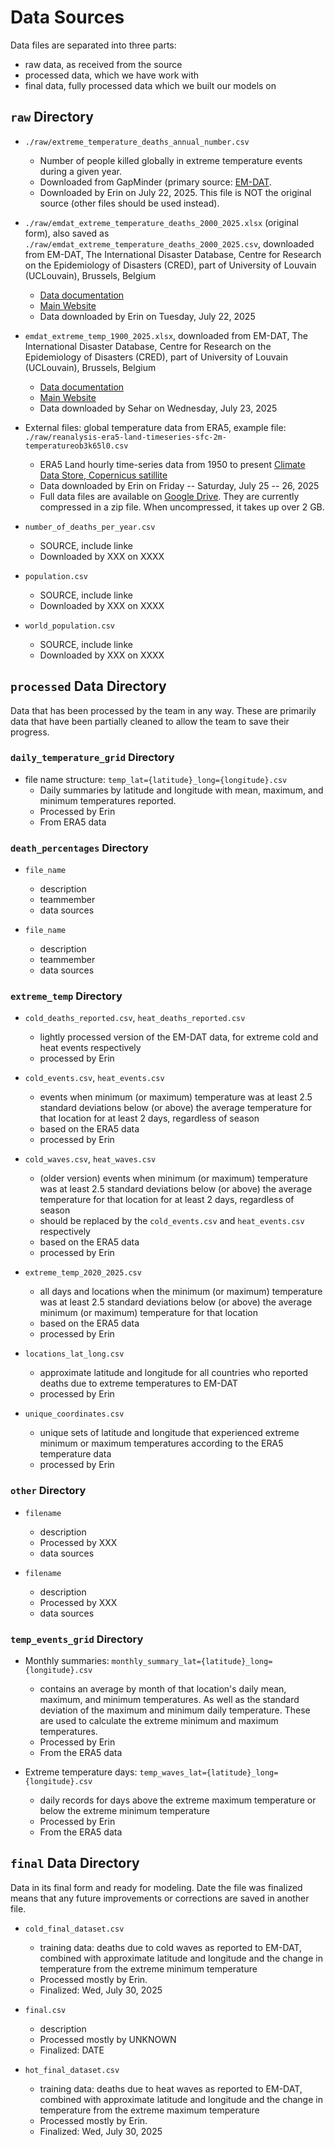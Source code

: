 # Data Sources

Data files are separated into three parts:
* raw data, as received from the source
* processed data, which we have work with
* final data, fully processed data which we built our models on

## `raw` Directory


* `./raw/extreme_temperature_deaths_annual_number.csv`
	* Number of people killed globally in extreme temperature events during a given year.
	* Downloaded from GapMinder (primary source: [EM-DAT](https://www.emdat.be/database).  
	* Downloaded by Erin on July 22, 2025.  This file is NOT the original source (other files should be used instead).

* `./raw/emdat_extreme_temperature_deaths_2000_2025.xlsx` (original form), also saved as `./raw/emdat_extreme_temperature_deaths_2000_2025.csv`, downloaded from EM-DAT, The International Disaster Database, Centre for Research on the Epidemiology of Disasters (CRED), part of University of Louvain (UCLouvain), Brussels, Belgium
	* [Data documentation](https://doc.emdat.be/docs/data-structure-and-content/glossary/meteorological-hazards/)
	* [Main Website](https://www.emdat.be/)
	* Data downloaded by Erin on Tuesday, July 22, 2025

* `emdat_extreme_temp_1900_2025.xlsx`, downloaded from EM-DAT, The International Disaster Database, Centre for Research on the Epidemiology of Disasters (CRED), part of University of Louvain (UCLouvain), Brussels, Belgium
	* [Data documentation](https://doc.emdat.be/docs/data-structure-and-content/glossary/meteorological-hazards/)
	* [Main Website](https://www.emdat.be/)
	* Data downloaded by Sehar on Wednesday, July 23, 2025

* External files: global temperature data from ERA5, example file: `./raw/reanalysis-era5-land-timeseries-sfc-2m-temperatureob3k65l0.csv`
	* ERA5 Land hourly time-series data from 1950 to present [Climate Data Store, Copernicus satillite](https://cds.climate.copernicus.eu/datasets/reanalysis-era5-land-timeseries?tab=download)
	* Data downloaded by Erin on Friday -- Saturday, July 25 -- 26, 2025
	* Full data files are available on [Google Drive](https://drive.google.com/drive/folders/1yC7wn5CA4mjju9ALo66O8LhqpOVXBVr7?usp=drive_link).  They are currently compressed in a zip file.  When uncompressed, it takes up over 2 GB.

* `number_of_deaths_per_year.csv`
	* SOURCE, include linke
	* Downloaded by XXX on XXXX


* `population.csv`
	* SOURCE, include linke
	* Downloaded by XXX on XXXX

* `world_population.csv`
	* SOURCE, include linke
	* Downloaded by XXX on XXXX





## `processed` Data Directory
Data that has been processed by the team in any way.  These are primarily data that have been partially cleaned to allow the team to save their progress.


### `daily_temperature_grid` Directory
* file name structure: `temp_lat={latitude}_long={longitude}.csv`
	* Daily summaries by latitude and longitude with mean, maximum, and minimum temperatures reported.
	* Processed by Erin
	* From ERA5 data



### `death_percentages` Directory 
* `file_name`
	* description
	* teammember
	* data sources

* `file_name`
	* description
	* teammember
	* data sources


### `extreme_temp` Directory
* `cold_deaths_reported.csv`, `heat_deaths_reported.csv`
	* lightly processed version of the EM-DAT data, for extreme cold and heat events respectively
	* processed by Erin

* `cold_events.csv`, `heat_events.csv`
	* events when minimum (or maximum) temperature was at least 2.5 standard deviations below (or above) the average temperature for that location for at least 2 days, regardless of season
	* based on the ERA5 data
	* processed by Erin

* `cold_waves.csv`, `heat_waves.csv`
	* (older version) events when minimum (or maximum) temperature was at least 2.5 standard deviations below (or above) the average temperature for that location for at least 2 days, regardless of season
	* should be replaced by the `cold_events.csv` and `heat_events.csv` respectively
	* based on the ERA5 data
	* processed by Erin 

* `extreme_temp_2020_2025.csv`
	* all days and locations when the minimum (or maximum) temperature was at least 2.5 standard deviations below (or above) the average minimum (or maximum) temperature for that location
	* based on the ERA5 data
	* processed by Erin

* `locations_lat_long.csv`
	* approximate latitude and longitude for all countries who reported deaths due to extreme temperatures to EM-DAT
	* processed by Erin

* `unique_coordinates.csv`
	* unique sets of latitude and longitude that experienced extreme minimum or maximum temperatures according to the ERA5 temperature data
	* processed by Erin




### `other` Directory
* `filename`
	* description
	* Processed by XXX
	* data sources

* `filename`
	* description
	* Processed by XXX
	* data sources




### `temp_events_grid` Directory
* Monthly summaries: `monthly_summary_lat={latitude}_long={longitude}.csv`
	* contains an average by month of that location's daily mean, maximum, and minimum temperatures.  As well as the standard deviation of the maximum and minimum daily temperature.  These are used to calculate the extreme minimum and maximum temperatures.
	* Processed by Erin
	* From the ERA5 data

* Extreme temperature days: `temp_waves_lat={latitude}_long={longitude}.csv`
	* daily records for days above the extreme maximum temperature or below the extreme minimum temperature
	* Processed by Erin
	* From the ERA5 data




## `final` Data Directory
Data in its final form and ready for modeling.  Date the file was finalized means that any future improvements or corrections are saved in another file.

* `cold_final_dataset.csv`
	* training data: deaths due to cold waves as reported to EM-DAT, combined with approximate latitude and longitude and the change in temperature from the extreme minimum temperature
	* Processed mostly by Erin. 
	* Finalized: Wed, July 30, 2025

* `final.csv`
	* description
	* Processed mostly by UNKNOWN
	* Finalized: DATE

* `hot_final_dataset.csv`
	* training data: deaths due to heat waves as reported to EM-DAT, combined with approximate latitude and longitude and the change in temperature from the extreme maximum temperature
	* Processed mostly by Erin.  
	* Finalized: Wed, July 30, 2025


